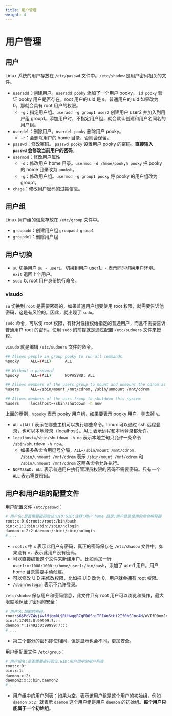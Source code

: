 ```yaml
---
title: 用户管理
weight: 4
---
```


# 用户管理

## 用户

Linux 系统的用户存放在 `/etc/passwd` 文件中。`/etc/shadow` 是用户密码相关的文件。

- `useradd`：创建用户。`useradd pooky` 添加了一个用户 pooky。 `id pooky` 验证 pooky 用户是否存在。root 用户的 uid 是 `0`。普通用户的 uid 如果改为 0，那就会具有 root 用户的权限。
  - `-g`：指定用户组。`useradd -g group1 user2` 创建用户 user2 并加入到用户组 group1。添加用户时，不指定用户组，就会默认创建和用户名同名的用户组。
- `userdel`：删除用户。`userdel pooky` 删除用户 pooky。
  - `-r`：会删除用户的 home 目录，否则会保留。
- `passwd`：修改密码。 `passwd pooky` 设置用户 pooky 的密码。**直接输入 `passwd` 会修改当前用户的密码**。
- `usermod`：修改用户属性
  - `-d`：修改用户 home 目录。`usermod -d /hmoe/pookyh pooky` 把 pooky 的 home 目录改为 `pookyh`。
  - `-g`：修改用户组。`usermod -g group1 pooky` 将 pooky 的用户组改为 group1。
- `chage`：修改用户密码的过期信息。

## 用户组

Linux 用户组的信息存放在 `/etc/group` 文件中。

- `groupadd`：创建用户组 `groupadd group1`
- `groupdel`：删除用户组
  
## 用户切换

- `su` 切换用户 `su - user1`，切换到用户 user1。`-` 表示同时切换用户环境。`exit` 退回上个用户。
- `sudo` 以 root 用户身份执行命令。

### visudo

`su` 切换到 `root` 是需要密码的，如果普通用户想要使用 root 权限，就需要告诉他密码，这是有风险的。因此，就出现了 `sudo`。

`sudo` 命令，可以使 root 权限，有针对性授权给指定的普通用户，而且不需要告诉普通用户 root 的密码。使用 `sudo` 的前提就是通过配置 `/etc/sudoers` 文件来授权。

`visudo` 就是编辑 `/etc/sudoers` 文件的命令。

```bash
## Allows people in group pooky to run all commands
%pooky     ALL=(ALL)      ALL

## Without a password
%pooky     ALL=(ALL)      NOPASSWD: ALL

## Allows members of the users group to mount and unmount the cdrom as root
%users     ALL=/sbin/mount /mnt/cdrom, /sbin/unmount /mnt/cdrom

## Allows members of the usrs froup to shutdown this system
%users     localhost=/sbin/shutdown -h now
```

上面的示例，`%pooky` 表示 pooky 用户组，如果要表示 pooky 用户，则去掉 `%`。

- `ALL=(ALL)` 表示在哪些主机可以执行哪些命令。Linux 可以通过 ssh 远程登录，也可以本地登录（localhost）。ALL 表示远程和本地登录都允许。
- `localhost=/sbin/shutdown -h no` 表示本地主句只允许一条命令 `/sbin/shutdown -h now`。
  - 如果多条命令用逗号分隔，`ALL=/sbin/mount /mnt/cdrom, /sbin/unmount /mnt/cdrom` 表示 `/sbin/mount /mnt/cdrom` 和 `/sbin/unmount /mnt/cdrom` 这两条命令允许执行。
- `NOPASSWD: ALL` 表示普通用户执行管理员权限的密码不需要密码。只有一个 `ALL` 表示需要密码。

## 用户和用户组的配置文件

用户配置文件 `/etc/passwd`：

```bash
# 用户名:是否需要密码验证:UID:GID:注释:用户 home 目录:用户登录使用的命令解释器
root:x:0:0:root:/root:/bin/bash
bin:x:1:1:bin:/bin:/sbin/nologin
daemon:x:2:2:daemon:/sbin:/sbin/nologin
# ...
```

- `root:x` 中 `x` 表示此用户有密码，真正的密码保存在 `/etc/shadow` 文件中。如果没有 `x`，表示此用户没有密码。
- 可以直接编辑这个文件来新建用户。比如添加一行 `user1:x:1000:1000::/home/user1:/bin/bash`，添加了 user1 用户。用户 home 目录需要手动创建。
- 可以修改 UID 来修改权限，比如把 UID 改为 0，用户就会拥有 root 权限。
- `/sbin/nologin` 表示不允许登录。

`/etc/shadow` 保存用户和密码信息，此文件只有 root 用户可以浏览和操作，最大限度地保证了密码的安全：

```bash
# 用户名:加密的密码:
root:$6$PcVZ4yj4vlMjqmkL$RUHwggR7gPD0SnjTF1WnStHi2If0hSJnc4M/oVTfD0omJxVGhQgnQhBKRNPiwcBSeL72IerSphnEVdaomgjx./::0:99999:7:::
bin:*:17492:0:99999:7:::
daemon:*:17492:0:99999:7:::
# ...
```

- 第二个部分的密码即使相同，但是显示也会不同，更加安全。

用户组配置文件 `/etc/group`：

```bash
# 用户组名:是否需要密码验证:GID:用户组中的用户列表
root:x:0:
bin:x:1:
daemon:x:2:
daemon2:x:3:bin,daemon2
# ...
```

- 用户组中的用户列表：如果为空，表示该用户组是这个用户的初始组，例如 `daemon:x:2:` 就表示 `daemon` 这个用户组是用户 `daemon` 的初始组。**每个用户只能属于一个初始组**。
